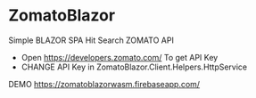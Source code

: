 # ZomatoBlazor
Simple BLAZOR SPA Hit Search ZOMATO API

- Open https://developers.zomato.com/ To get API Key
- CHANGE API Key in ZomatoBlazor.Client.Helpers.HttpService


DEMO https://zomatoblazorwasm.firebaseapp.com/
